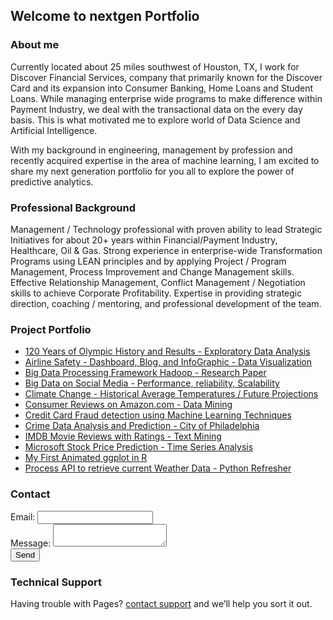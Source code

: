 ## Welcome to nextgen Portfolio

### About me

Currently located about 25 miles southwest of Houston, TX, I work for Discover Financial Services, company that primarily known for the Discover Card and its expansion into Consumer Banking, Home Loans and Student Loans. While managing enterprise wide programs to make difference within Payment Industry, we deal with the transactional data on the every day basis. This is what motivated me to explore world of Data Science and Artificial Intelligence.

With my background in engineering, management by profession and recently acquired expertise in the area of machine learning, I am excited to share my next generation portfolio for you all to explore the power of predictive analytics.

### Professional Background

Management / Technology professional with proven ability to lead Strategic Initiatives for about 20+ years within Financial/Payment Industry, Healthcare, Oil & Gas. Strong experience in enterprise-wide Transformation Programs using LEAN principles and by applying Project / Program Management, Process Improvement and Change Management skills. Effective Relationship Management, Conflict Management / Negotiation skills to achieve Corporate Profitability. Expertise in providing strategic direction, coaching / mentoring, and professional development of the team.

### Project Portfolio

- [120 Years of Olympic History and Results - Exploratory Data Analysis](https://github.com/mkalka1/nextgen-portfolio/tree/main/120%20Years%20of%20Olympic%20History%20and%20Results%20-%20Exploratory%20Data%20Analysis)
- [Airline Safety - Dashboard, Blog, and InfoGraphic - Data Visualization](https://github.com/mkalka1/nextgen-portfolio/tree/main/Airline%20Safety%20-%20Dashboard%2C%20Blog%2C%20and%20InfoGraphic%20-%20Data%20Visualization)
- [Big Data Processing Framework Hadoop - Research Paper](https://github.com/mkalka1/nextgen-portfolio/tree/main/Big%20Data%20Processing%20Framework%20-%20Hadoop%20in%20Data%20Science%20Projects)
- [Big Data on Social Media - Performance, reliability, Scalability](https://github.com/mkalka1/nextgen-portfolio/tree/main/Big%20Data%20on%20Social%20Media%20-%20Performance%2C%20reliability%2C%20Scalability)
- [Climate Change - Historical Average Temperatures / Future Projections](https://github.com/mkalka1/nextgen-portfolio/tree/main/Climate%20Change%20-%20Historical%20Average%20Temperatures%20and%20Future%20Projections)
- [Consumer Reviews on Amazon.com - Data Mining](https://github.com/mkalka1/nextgen-portfolio/tree/main/Consumer%20Reviews%20on%20Amazon.com%20-%20Data%20Mining)
- [Credit Card Fraud detection using Machine Learning Techniques](https://github.com/mkalka1/nextgen-portfolio/tree/main/Credit%20Card%20Fraud%20detection%20using%20Machine%20Learning%20Techniques)
- [Crime Data Analysis and Prediction - City of Philadelphia](https://github.com/mkalka1/nextgen-portfolio/tree/main/Crime%20Data%20Analysis%20and%20Prediction%20-%20City%20of%20Philadelphia)
- [IMDB Movie Reviews with Ratings - Text Mining](https://github.com/mkalka1/nextgen-portfolio/tree/main/IMDB%20Movie%20Reviews%20with%20Ratings%20-%20Text%20Mining)
- [Microsoft Stock Price Prediction - Time Series Analysis](https://github.com/mkalka1/nextgen-portfolio/tree/main/Microsoft%20Stock%20Price%20Prediction%20-%20Time%20Series%20Analysis)
- [My First Animated ggplot in R](https://github.com/mkalka1/nextgen-portfolio/tree/main/My%20First%20Animated%20ggplot%20in%20R)
- [Process API to retrieve current Weather Data - Python Refresher](https://github.com/mkalka1/nextgen-portfolio/tree/main/Process%20API%20to%20retrieve%20current%20Weather%20Data%20-%20Python%20Refresher)

### Contact

<form name ="input" method="POST" action="https://formspree.io/f/xoqrdkkv">
  Email: <input type="email" name="_replyto">
  <br>
  Message: <textarea name="message"></textarea>
  <br>
  <input type="submit" name="send" value="Send">
</form>


### Technical Support

Having trouble with Pages? [contact support](mailto:mkalkar@gmail.com) and we’ll help you sort it out.
